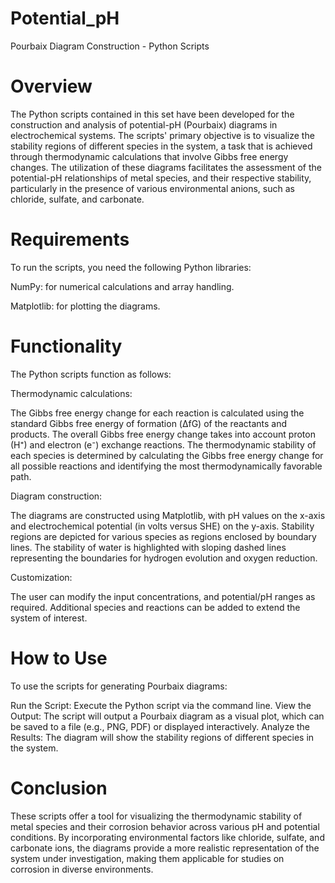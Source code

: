 # Potential_pH
Pourbaix Diagram Construction - Python Scripts

# Overview

The Python scripts contained in this set have been developed for the construction and analysis of potential-pH (Pourbaix) diagrams in electrochemical systems. The scripts' primary objective is to visualize the stability regions of different species in the system, a task that is achieved through thermodynamic calculations that involve Gibbs free energy changes. The utilization of these diagrams facilitates the assessment of the potential-pH relationships of metal species, and their respective stability, particularly in the presence of various environmental anions, such as chloride, sulfate, and carbonate.

# Requirements

To run the scripts, you need the following Python libraries:

NumPy: for numerical calculations and array handling.

Matplotlib: for plotting the diagrams.

# Functionality

The Python scripts function as follows:
  
  Thermodynamic calculations:
  
  The Gibbs free energy change for each reaction is calculated using the standard Gibbs free energy of formation (ΔfG) of the reactants and products.
  The overall Gibbs free energy change takes into account proton (H⁺) and electron (e⁻) exchange reactions.
  The thermodynamic stability of each species is determined by calculating the Gibbs free energy change for all possible reactions and identifying the most thermodynamically favorable path.

  Diagram construction:
  
  The diagrams are constructed using Matplotlib, with pH values on the x-axis and electrochemical potential (in volts versus SHE) on the y-axis.
  Stability regions are depicted for various species as regions enclosed by boundary lines.
  The stability of water is highlighted with sloping dashed lines representing the boundaries for hydrogen evolution and oxygen reduction.

  Customization:
  
  The user can modify the input concentrations, and potential/pH ranges as required.
  Additional species and reactions can be added to extend the system of interest.

# How to Use

  To use the scripts for generating Pourbaix diagrams:

  Run the Script: Execute the Python script via the command line.
  View the Output: The script will output a Pourbaix diagram as a visual plot, which can be saved to a file (e.g., PNG, PDF) or displayed interactively.
  Analyze the Results: The diagram will show the stability regions of different species in the system.

# Conclusion
  
  These scripts offer a tool for visualizing the thermodynamic stability of metal species and their corrosion behavior across various pH and potential conditions.
  By incorporating environmental factors like chloride, sulfate, and carbonate ions, the diagrams provide a more realistic representation of the system under investigation, making them applicable for studies on corrosion in diverse environments.

